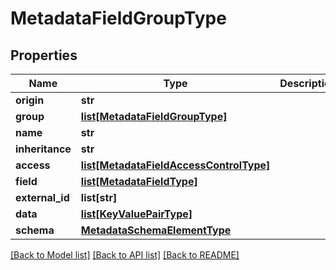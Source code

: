 # MetadataFieldGroupType

## Properties
Name | Type | Description | Notes
------------ | ------------- | ------------- | -------------
**origin** | **str** |  | [optional] 
**group** | [**list[MetadataFieldGroupType]**](MetadataFieldGroupType.md) |  | [optional] 
**name** | **str** |  | [optional] 
**inheritance** | **str** |  | [optional] 
**access** | [**list[MetadataFieldAccessControlType]**](MetadataFieldAccessControlType.md) |  | [optional] 
**field** | [**list[MetadataFieldType]**](MetadataFieldType.md) |  | [optional] 
**external_id** | **list[str]** |  | [optional] 
**data** | [**list[KeyValuePairType]**](KeyValuePairType.md) |  | [optional] 
**schema** | [**MetadataSchemaElementType**](MetadataSchemaElementType.md) |  | [optional] 

[[Back to Model list]](../README.md#documentation-for-models) [[Back to API list]](../README.md#documentation-for-api-endpoints) [[Back to README]](../README.md)


